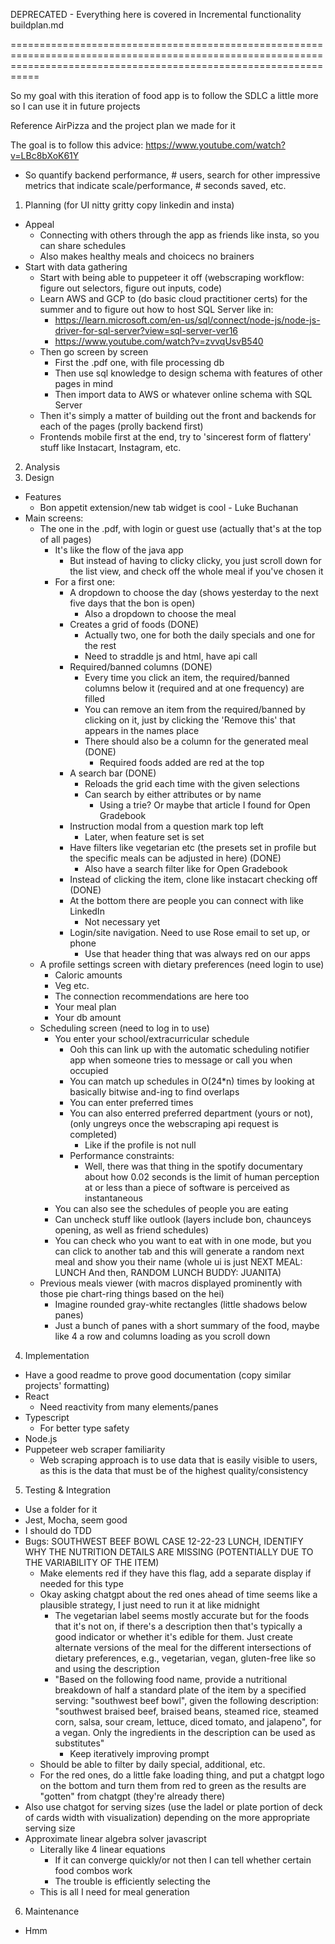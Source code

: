 DEPRECATED - Everything here is covered in Incremental functionality buildplan.md

=======================================================================================================================================================================

So my goal with this iteration of food app is to follow the SDLC a little more so I can use it in future projects

Reference AirPizza and the project plan we made for it

The goal is to follow this advice: https://www.youtube.com/watch?v=LBc8bXoK61Y
- So quantify backend performance, # users, search for other impressive metrics that indicate scale/performance, # seconds saved, etc.

1. Planning (for UI nitty gritty copy linkedin and insta)
- Appeal
  - Connecting with others through the app as friends like insta, so you can share schedules
  - Also makes healthy meals and choicecs no brainers
- Start with data gathering
  - Start with being able to puppeteer it off (webscraping workflow: figure out selectors, figure out inputs, code)
  - Learn AWS and GCP to (do basic cloud practitioner certs) for the summer and to figure out how to host SQL Server like in: 
    - https://learn.microsoft.com/en-us/sql/connect/node-js/node-js-driver-for-sql-server?view=sql-server-ver16
    - https://www.youtube.com/watch?v=zvvqUsvB540
  - Then go screen by screen
    - First the .pdf one, with file processing db
    - Then use sql knowledge to design schema with features of other pages in mind
    - Then import data to AWS or whatever online schema with SQL Server
  - Then it's simply a matter of building out the front and backends for each of the pages (prolly backend first)
   - Frontends mobile first at the end, try to 'sincerest form of flattery' stuff like Instacart, Instagram, etc.
2. Analysis
3. Design
- Features
  - Bon appetit extension/new tab widget is cool - Luke Buchanan
- Main screens: 
  - The one in the .pdf, with login or guest use (actually that's at the top of all pages)
    - It's like the flow of the java app
      - But instead of having to clicky clicky, you just scroll down for the list view, and check off the whole meal if you've chosen it
    - For a first one: 
      - A dropdown to choose the day (shows yesterday to the next five days that the bon is open)
        - Also a dropdown to choose the meal
      - Creates a grid of foods (DONE)
        - Actually two, one for both the daily specials and one for the rest
        - Need to straddle js and html, have api call
      - Required/banned columns (DONE)
        - Every time you click an item, the required/banned columns below it (required and at one frequency) are filled
        - You can remove an item from the required/banned by clicking on it, just by clicking the 'Remove this' that appears in the names place
        - There should also be a column for the generated meal (DONE)
          - Required foods added are red at the top
      - A search bar (DONE)
        - Reloads the grid each time with the given selections
        - Can search by either attributes or by name
          - Using a trie? Or maybe that article I found for Open Gradebook
      - Instruction modal from a question mark top left
        - Later, when feature set is set
      - Have filters like vegetarian etc (the presets set in profile but the specific meals can be adjusted in here) (DONE)
        - Also have a search filter like for Open Gradebook
      - Instead of clicking the item, clone like instacart checking off (DONE)
      - At the bottom there are people you can connect with like LinkedIn
        - Not necessary yet
      - Login/site navigation. Need to use Rose email to set up, or phone
        - Use that header thing that was always red on our apps
  - A profile settings screen with dietary preferences (need login to use)
    - Caloric amounts
    - Veg etc.
    - The connection recommendations are here too
    - Your meal plan
    - Your db amount
  - Scheduling screen (need to log in to use)
    - You enter your school/extracurricular schedule
      - Ooh this can link up with the automatic scheduling notifier app when someone tries to message or call you when occupied
      - You can match up schedules in O(24*n) times by looking at basically bitwise and-ing to find overlaps
      - You can enter preferred times
      - You can also enterred preferred department (yours or not), (only ungreys once the webscraping api request is completed)
        - Like if the profile is not null
      - Performance constraints: 
        - Well, there was that thing in the spotify documentary about how 0.02 seconds is the limit of human perception at or less than a piece of software is perceived as instantaneous
    - You can also see the schedules of people you are eating
    - Can uncheck stuff like outlook (layers include bon, chaunceys opening, as well as friend schedules)
    - You can check who you want to eat with in one mode, but you can click to another tab and this will generate a random next meal and show you their name (whole ui is just NEXT MEAL: LUNCH And then, RANDOM LUNCH BUDDY: JUANITA)
  - Previous meals viewer (with macros displayed prominently with those pie chart-ring things based on the hei)
    - Imagine rounded gray-white rectangles (little shadows below panes)
    - Just a bunch of panes with a short summary of the food, maybe like 4 a row and columns loading as you scroll down
4. Implementation
- Have a good readme to prove good documentation (copy similar projects' formatting)
- React
  - Need reactivity from many elements/panes
- Typescript
  - For better type safety
- Node.js
 - Puppeteer web scraper familiarity
   - Web scraping approach is to use data that is easily visible to users, as this is the data that must be of the highest quality/consistency
5. Testing & Integration
- Use a folder for it
- Jest, Mocha, seem good
- I should do TDD
- Bugs: SOUTHWEST BEEF BOWL CASE 12-22-23 LUNCH, IDENTIFY WHY THE NUTRITION DETAILS ARE MISSING (POTENTIALLY DUE TO THE VARIABILITY OF THE ITEM)
  - Make elements red if they have this flag, add a separate display if needed for this type
  - Okay asking chatgpt about the red ones ahead of time seems like a plausible strategy, I just need to run it at like midnight
    - The vegetarian label seems mostly accurate but for the foods that it's not on, if there's a description then that's typically a good indicator or whether it's edible for them. Just create alternate versions of the meal for the different intersections of dietary preferences, e.g., vegetarian, vegan, gluten-free like so and using the description
    - "Based on the following food name, provide a nutritional breakdown of half a standard plate of the item by a specified serving: "southwest beef bowl", given the following description: "southwest braised beef, braised beans, steamed rice, steamed corn, salsa, sour cream, lettuce, diced tomato, and jalapeno", for a vegan. Only the ingredients in the description can be used as substitutes"
      - Keep iteratively improving prompt
  - Should be able to filter by daily special,  additional, etc.
  - For the red ones, do a little fake loading thing, and put a chatgpt logo on the bottom and turn them from red to green as the results are "gotten" from chatgpt (they're already there)
- Also use chatgot for serving sizes (use the ladel or plate portion of deck of cards width with visualization) depending on the more appropriate serving size
- Approximate linear algebra solver javascript
  - Literally like 4 linear equations
    - If it can converge quickly/or not then I can tell whether certain food combos work
    - The trouble is efficiently selecting the 
  - This is all I need for meal generation
6. Maintenance
- Hmm
